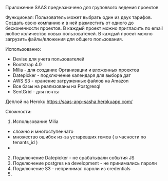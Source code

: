 Приложение SAAS 
предназначено для груповвого ведения проектов 


Функционал:
Пользователь может выбрать один из двух тарифов. 
Создать свою компанию и в ней разместить от одного до бесконечности проектов.
В каждый проект можно пригласить по email любое количество новых пользователей.
В каждый проект можно загрузить файлы/вложения для общего пользования.


Использованно:
- Devise для учета пользователей
- Bootstrap 4.0 
- Milia - для создание Организации и вложенных проектов
- Datepicker - подключение календаря для выбора дат
- AWS S3 - хранение загруженных файлов на Amazon
- Все базы на реализованы на Postgresql
- SentGrid  - для почты 

Деплой на Heroku https://saas-app-sasha.herokuapp.com/  


Сложности: 
1)  Использование Milia
 - сложно и многоступенчато
 - множество ошибок из-за устаревших гемов ( в часности по tenants_id )
 - 
2) Подключение Datepicker - не срабатывали события JS 
3) Подключение postgres на development  - не принимались пароли
4) Подключение S3 - непринимал пароли из credentials 
5) 
